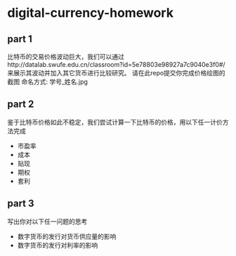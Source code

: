 # digital-currency-homework

## part 1
比特币的交易价格波动巨大，我们可以通过http://datalab.swufe.edu.cn/classroom?id=5e78803e98927a7c9040e3f0#/
来展示其波动并加入其它货币进行比较研究。
请在此repo提交你完成价格绘图的截图
命名方式: 学号_姓名.jpg

## part 2
鉴于比特币价格如此不稳定，我们尝试计算一下比特币的价格，用以下任一计价方法完成
- 市盈率
- 成本
- 贴现
- 期权
- 套利

## part 3
写出你对以下任一问题的思考
- 数字货币的发行对货币供应量的影响
- 数字货币的发行对利率的影响
